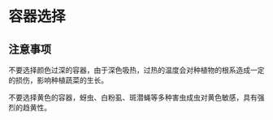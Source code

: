 # 容器选择

## 注意事项

不要选择颜色过深的容器，由于深色吸热，过热的温度会对种植物的根系造成一定的损伤，影响种植蔬菜的生长。

不要选择黄色的容器，蚜虫、白粉虱、斑潜蝇等多种害虫成虫对黄色敏感，具有强烈的趋黄性。
